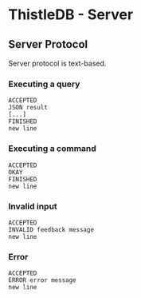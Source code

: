 # ThistleDB - Server

## Server Protocol

Server protocol is text-based.

### Executing a query
```
ACCEPTED
JSON result
[...]
FINISHED
new line
```

### Executing a command
```
ACCEPTED
OKAY
FINISHED
new line
```             

### Invalid input
```
ACCEPTED
INVALID feedback message
new line
```

### Error
```
ACCEPTED
ERROR error message
new line
```
